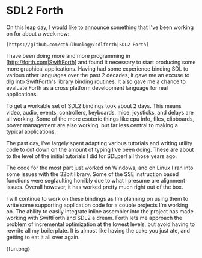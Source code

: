 SDL2 Forth
==========

On this leap day, I would like to announce something that I've been working on for
about a week now:

	[https://github.com/cthulhuology/sdlforth|SDL2 Forth]

I have been doing more and more programming in [http://forth.com|SwiftForth] and
found it necessary to start producing some more graphical applications.  Having had
some experience binding SDL to various other languages over the past 2 decades,
it gave me an excuse to dig into SwiftForth's library binding routines.  It also 
gave me a chance to evaluate Forth as a cross platform development language for
real applications.

To get a workable set of SDL2 bindings took about 2 days.  This means video, audio,
events, controllers, keyboards, mice, joysticks, and delays are all working.  Some
of the more esoteric things like cpu info, files, clipboards, power management are
also working, but far less central to making a typical applications.

The past day, I've largely spent adapting various tutorials and writing utility code
to cut down on the amount of typing I've been doing.  These are about to the level
of the initial tutorials I did for SDLperl all those years ago.

The code for the most part just worked on Windows, and on Linux I ran into some issues
with the 32bit library.  Some of the SSE instruction based functions were segfaulting
horribly due to what I presume are alignment issues.  Overall however, it has worked
pretty much right out of the box.

I will continue to work on these bindings as I'm planning on using them to write
some supporting application code for a couple projects I'm working on.  The ability
to easily integrate inline assembler into the project has made working with SwiftForth
and SDL2 a dream.  Forth lets me approach the problem of incremental optimization at
the lowest levels, but avoid having to rewrite all my boilerplate.  It is almost
like having the cake you just ate, and getting to eat it all over again.

{fun.png}
